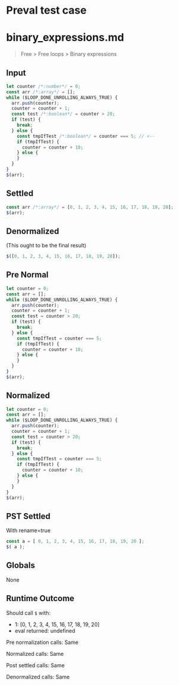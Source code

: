 # Preval test case

# binary_expressions.md

> Free > Free loops > Binary expressions
>
>

## Input

`````js filename=intro
let counter /*:number*/ = 0;
const arr /*:array*/ = [];
while ($LOOP_DONE_UNROLLING_ALWAYS_TRUE) {
  arr.push(counter);
  counter = counter + 1;
  const test /*:boolean*/ = counter > 20;
  if (test) {
    break;
  } else {
    const tmpIfTest /*:boolean*/ = counter === 5; // <--
    if (tmpIfTest) {
      counter = counter + 10;
    } else {
    }
  }
}
$(arr);
`````

## Settled


`````js filename=intro
const arr /*:array*/ = [0, 1, 2, 3, 4, 15, 16, 17, 18, 19, 20];
$(arr);
`````

## Denormalized
(This ought to be the final result)

`````js filename=intro
$([0, 1, 2, 3, 4, 15, 16, 17, 18, 19, 20]);
`````

## Pre Normal


`````js filename=intro
let counter = 0;
const arr = [];
while ($LOOP_DONE_UNROLLING_ALWAYS_TRUE) {
  arr.push(counter);
  counter = counter + 1;
  const test = counter > 20;
  if (test) {
    break;
  } else {
    const tmpIfTest = counter === 5;
    if (tmpIfTest) {
      counter = counter + 10;
    } else {
    }
  }
}
$(arr);
`````

## Normalized


`````js filename=intro
let counter = 0;
const arr = [];
while ($LOOP_DONE_UNROLLING_ALWAYS_TRUE) {
  arr.push(counter);
  counter = counter + 1;
  const test = counter > 20;
  if (test) {
    break;
  } else {
    const tmpIfTest = counter === 5;
    if (tmpIfTest) {
      counter = counter + 10;
    } else {
    }
  }
}
$(arr);
`````

## PST Settled
With rename=true

`````js filename=intro
const a = [ 0, 1, 2, 3, 4, 15, 16, 17, 18, 19, 20 ];
$( a );
`````

## Globals

None

## Runtime Outcome

Should call `$` with:
 - 1: [0, 1, 2, 3, 4, 15, 16, 17, 18, 19, 20]
 - eval returned: undefined

Pre normalization calls: Same

Normalized calls: Same

Post settled calls: Same

Denormalized calls: Same
